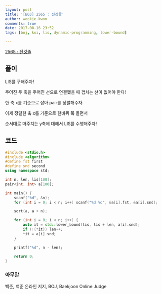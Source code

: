 ```yaml
---
layout: post
title: '[BOJ] 2565 : 전깃줄'
author: wookje.kwon
comments: true
date: 2017-08-16 23:52
tags: [boj, koi, lis, dynamic-programming, lower-bound]

---
```


[2565 : 전깃줄](https://www.acmicpc.net/problem/2565)

## 풀이

LIS를 구해주자!

주어진 두 축을 주어진 선으로 연결했을 때 겹치는 선이 없어야 한다!

한 축 x를 기준으로 잡아 pair를 정렬해주자.

이제 정렬한 축 x를 기준으로 한바퀴 쭉 돌면서 

순서대로 마주치는 y축에 대해서 LIS를 수행해주자!

## 코드

```cpp
#include <stdio.h>
#include <algorithm>
#define fst first
#define snd second
using namespace std;

int n, len, lis[100];
pair<int, int> a[100];

int main() {
	scanf("%d", &n);
	for (int i = 0; i < n; i++) scanf("%d %d", &a[i].fst, &a[i].snd);

	sort(a, a + n);

	for (int i = 0; i < n; i++) {
		auto it = std::lower_bound(lis, lis + len, a[i].snd);
		if (!(*it)) len++;
		*it = a[i].snd;
	}

	printf("%d", n - len);
	
	return 0;
}
```

### 아무말  
백준, 백준 온라인 저지, BOJ, Baekjoon Online Judge